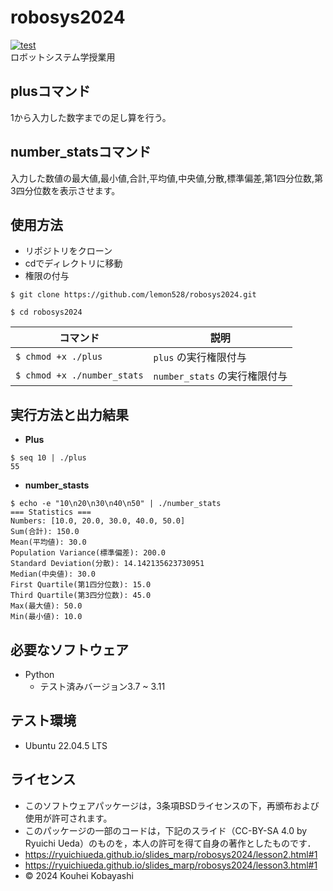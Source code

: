 # robosys2024
[![test](https://github.com/lemon528/robosys2024/actions/workflows/test.yml/badge.svg)](https://github.com/lemon528/robosys2024/actions/workflows/test.yml)  
ロボットシステム学授業用

## plusコマンド
1から入力した数字までの足し算を行う。

## number_statsコマンド
入力した数値の最大値,最小値,合計,平均値,中央値,分散,標準偏差,第1四分位数,第3四分位数を表示させます。

## 使用方法
- リポジトリをクローン
- cdでディレクトリに移動
- 権限の付与

```
$ git clone https://github.com/lemon528/robosys2024.git

$ cd robosys2024
```

| コマンド                   | 説明                             |
|----------------------------|----------------------------------|
| `$ chmod +x ./plus`        | `plus` の実行権限付与        |
| `$ chmod +x ./number_stats`| `number_stats` の実行権限付与|


## 実行方法と出力結果
- **Plus**  
```
$ seq 10 | ./plus
55
```

- **number_stasts**  
```
$ echo -e "10\n20\n30\n40\n50" | ./number_stats
=== Statistics ===
Numbers: [10.0, 20.0, 30.0, 40.0, 50.0]
Sum(合計): 150.0
Mean(平均値): 30.0
Population Variance(標準偏差): 200.0
Standard Deviation(分散): 14.142135623730951
Median(中央値): 30.0
First Quartile(第1四分位数): 15.0
Third Quartile(第3四分位数): 45.0
Max(最大値): 50.0
Min(最小値): 10.0
```

## 必要なソフトウェア
- Python
	- テスト済みバージョン3.7 ~ 3.11

## テスト環境
- Ubuntu 22.04.5 LTS

## ライセンス
- このソフトウェアパッケージは，3条項BSDライセンスの下，再頒布および使用が許可されます。
- このパッケージの一部のコードは，下記のスライド（CC-BY-SA 4.0 by Ryuichi Ueda）のものを，本人の許可を得て自身の著作としたものです．
 - https://ryuichiueda.github.io/slides_marp/robosys2024/lesson2.html#1
 - https://ryuichiueda.github.io/slides_marp/robosys2024/lesson3.html#1
- © 2024 Kouhei Kobayashi
